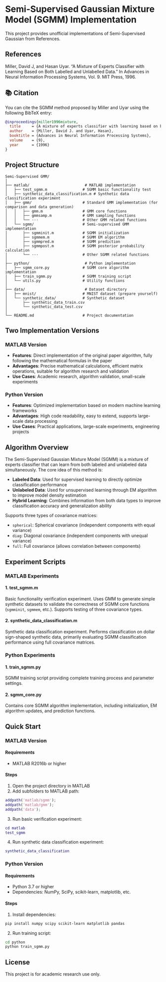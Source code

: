 # Semi-Supervised Gaussian Mixture Model (SGMM) Implementation

This project provides unofficial implementations of Semi-Supervised Gaussian from References.

## References

Miller, David J, and Hasan Uyar. “A Mixture of Experts Classifier with Learning Based on Both Labelled and Unlabelled Data.” In Advances in Neural Information Processing Systems, Vol. 9. MIT Press, 1996.

## 📚 Citation

You can cite the SGMM method proposed by Miller and Uyar using the following BibTeX entry:

```bibtex
@inproceedings{miller1996mixture,
  title     = {A mixture of experts classifier with learning based on both labelled and unlabelled data},
  author    = {Miller, David J. and Uyar, Hasan},
  booktitle = {Advances in Neural Information Processing Systems},
  volume    = {9},
  year      = {1996}
}
```

## Project Structure

```plaintext
Semi-Supervised GMM/
│
├── matlab/                         # MATLAB implementation
│   ├── test_sgmm.m                # SGMM basic functionality test
│   ├── synthetic_data_classification.m # Synthetic data classification experiment
│   ├── gmm/                       # Standard GMM implementation (for comparison and data generation)
│   │   ├── gmm.m                  # GMM core functions
│   │   ├── gmmsamp.m              # GMM sampling functions
│   │   └── ···                    # Other GMM related functions
│   └── sgmm/                      # Semi-supervised GMM implementation
│       ├── sgmminit.m             # SGMM initialization
│       ├── sgmmem.m               # SGMM EM algorithm
│       ├── sgmmpred.m             # SGMM prediction
│       ├── sgmmpost.m             # SGMM posterior probability calculation
│       └── ···                    # Other SGMM related functions
│
├── python/                         # Python implementation
│   ├── sgmm_core.py               # SGMM core algorithm implementation
│   ├── train_sgmm.py              # SGMM training script
│   └── utils.py                   # Utility functions
│
├── data/                           # Dataset directory
│   ├── mnist/                     # MNIST dataset (prepare yourself)
│   └── synthetic_data/            # Synthetic dataset
│       ├── synthetic_data_train.csv
│       └── synthetic_data_test.csv
│
└── README.md                      # Project documentation
```

## Two Implementation Versions

### MATLAB Version
- **Features**: Direct implementation of the original paper algorithm, fully following the mathematical formulas in the paper
- **Advantages**: Precise mathematical calculations, efficient matrix operations, suitable for algorithm research and validation
- **Use Cases**: Academic research, algorithm validation, small-scale experiments

### Python Version  
- **Features**: Optimized implementation based on modern machine learning frameworks
- **Advantages**: High code readability, easy to extend, supports large-scale data processing
- **Use Cases**: Practical applications, large-scale experiments, engineering projects

## Algorithm Overview

The Semi-Supervised Gaussian Mixture Model (SGMM) is a mixture of experts classifier that can learn from both labeled and unlabeled data simultaneously. The core idea of this method is:

- **Labeled Data**: Used for supervised learning to directly optimize classification performance
- **Unlabeled Data**: Used for unsupervised learning through EM algorithm to improve model density estimation
- **Hybrid Learning**: Combines information from both data types to improve classification accuracy and generalization ability

Supports three types of covariance matrices:
- `spherical`: Spherical covariance (independent components with equal variance)
- `diag`: Diagonal covariance (independent components with unequal variance)
- `full`: Full covariance (allows correlation between components)

## Experiment Scripts

### MATLAB Experiments

#### 1. test_sgmm.m
Basic functionality verification experiment. Uses GMM to generate simple synthetic datasets to validate the correctness of SGMM core functions (`sgmminit`, `sgmmem`, etc.). Supports testing of three covariance types.

#### 2. synthetic_data_classification.m
Synthetic data classification experiment. Performs classification on dollar sign-shaped synthetic data, primarily evaluating SGMM classification performance using full covariance matrices.

### Python Experiments

#### 1. train_sgmm.py
SGMM training script providing complete training process and parameter settings.

#### 2. sgmm_core.py
Contains core SGMM algorithm implementation, including initialization, EM algorithm updates, and prediction functions.

## Quick Start

### MATLAB Version

#### Requirements
- MATLAB R2016b or higher

#### Steps
1. Open the project directory in MATLAB
2. Add subfolders to MATLAB path:

```matlab
addpath('matlab/sgmm');
addpath('matlab/gmm');
addpath('data');
```

3. Run basic verification experiment:

```matlab
cd matlab
test_sgmm
```

4. Run synthetic data classification experiment:

```matlab
synthetic_data_classification
```

### Python Version

#### Requirements
- Python 3.7 or higher
- Dependencies: NumPy, SciPy, scikit-learn, matplotlib, etc.

#### Steps
1. Install dependencies:

```bash
pip install numpy scipy scikit-learn matplotlib pandas
```

2. Run training script:

```bash
cd python
python train_sgmm.py
```

## License

This project is for academic research use only.